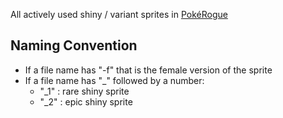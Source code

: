 All actively used shiny / variant sprites in [PokéRogue](https://pokerogue.net/)

## Naming Convention
- If a file name has "-f" that is the female version of the sprite
- If a file name has "_" followed by a number:
  - "_1" : rare shiny sprite
  - "_2" : epic shiny sprite
